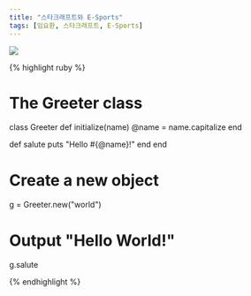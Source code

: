 ```yaml
---
title: "스타크래프트와 E-Sports"
tags: [임요환, 스타크래프트, E-Sports]
---
```


<img src="http://db.hankyung.com/news/app/imgview.php?aid=2008081168971&photoid=200808120430&size=1">

{% highlight ruby %}

# The Greeter class
class Greeter
  def initialize(name)
    @name = name.capitalize
  end

  def salute
    puts "Hello #{@name}!"
  end
end

# Create a new object
g = Greeter.new("world")

# Output "Hello World!"
g.salute

{% endhighlight %}
